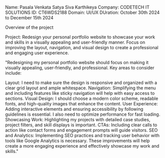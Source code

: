 Name: Pasala Venkata Satya Siva Karthikeya
Company: CODETECH IT SOLUTIONS
ID: CT6WDS2188
Domain: UI/UX
DUration: October 30th 2024 to December 15th 2024

Overview of the project 

Project: Redesign your personal portfolio website to showcase your work and skills in a visually
appealing and user-friendly manner. Focus on improving the layout, navigation, and
visual design to create a professional and engaging user experience.

"Redesigning my personal portfolio website should focus on making it visually appealing, user-friendly, and professional. Key areas to consider include:

Layout: I need to make sure the design is responsive and organized with a clear grid layout and ample whitespace.
Navigation: Simplifying the menu and including features like sticky navigation will help with easy access to sections.
Visual Design: I should choose a modern color scheme, readable fonts, and high-quality images that enhance the content.
User Experience: Adding interactive elements and ensuring accessibility by following guidelines is essential. I also need to optimize performance for fast loading.
Showcasing Work: Highlighting my projects with detailed case studies, project filters, and skill displays is important.
CTAs: Including clear calls to action like contact forms and engagement prompts will guide visitors.
SEO and Analytics: Implementing SEO practices and tracking user behavior with tools like Google Analytics is necessary.
These improvements will help create a more engaging experience and effectively showcase my work and skills."


